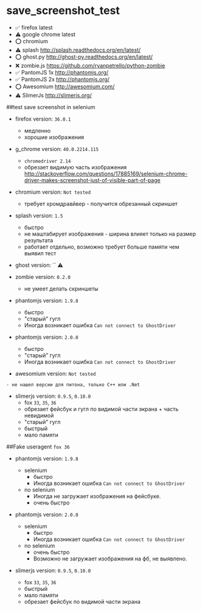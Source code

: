 # save_screenshot_test

- :white_check_mark: firefox latest
- :warning: google chrome latest
- :o: chromium
- :warning: splash http://splash.readthedocs.org/en/latest/
- :o: ghost.py http://ghost-py.readthedocs.org/en/latest/
- :x: zombie.js https://github.com/ryanpetrello/python-zombie
- :white_check_mark: PantomJS 1x http://phantomjs.org/
- :white_check_mark: PantomJS 2x http://phantomjs.org/
- :o: Awesomium http://awesomium.com/
- :warning: SlimerJs http://slimerjs.org/

##test save screenshot in selenium

- firefox version: `36.0.1`
    - медленно
    - хорошие изображения

- g_chrome version: `40.0.2214.115`
    - `chromedriver 2.14`
    - обрезает видимую часть изображения http://stackoverflow.com/questions/17885169/selenium-chrome-driver-makes-screenshot-just-of-visible-part-of-page

- chromium version: `Not tested`
    - требует хромдравйвер - получится обрезанный скриншет

- splash version: `1.5`
    - быстро
    - не маштабирует изображения - ширина влияет только на размер результата
    - работает отдельно, возможно требует больше памяти чем выявил тест

- ghost version: ``
    :warning:

- zombie version: `0.2.0`
    - не умеет делать скриншеты

- phantomjs version: `1.9.8`
    - быстро
    - "старый" гугл
    - Иногда возникает ошибка `Can not connect to GhostDriver`

- phantomjs version: `2.0.0`
    - быстро
    - "старый" гугл
    - Иногда возникает ошибка `Can not connect to GhostDriver`

- awesomium version: `Not tested`
<!-- `1.7.5.0` -->
    - не нашел версии для питона, только C++ или .Net

- slimerjs version: `0.9.5`, `0.10.0`
    - fox `33`, `35`, `36`
    - обрезает фейсбук и гугл по видимой части экрана + часть невидимой
    - "старый" гугл
    - быстрый
    - мало памяти

##Fake useragent `fox 36`
- phantomjs version: `1.9.8`
    - selenium
        - быстро
        - Иногда возникает ошибка `Can not connect to GhostDriver`
    - no selenium
        - Иногда не загружает изображения на фейсбуке.
        - очень быстро

- phantomjs version: `2.0.0`
    - selenium
        - быстро
        - Иногда возникает ошибка `Can not connect to GhostDriver`
    - no selenium
        - очень быстро
        - Возможно не загружает изображения на фб, не выявлено.

- slimerjs version: `0.9.5`, `0.10.0`
    - fox `33`, `35`, `36`
    - быстрый
    - мало памяти
    - обрезает фейсбук по видимой части экрана

